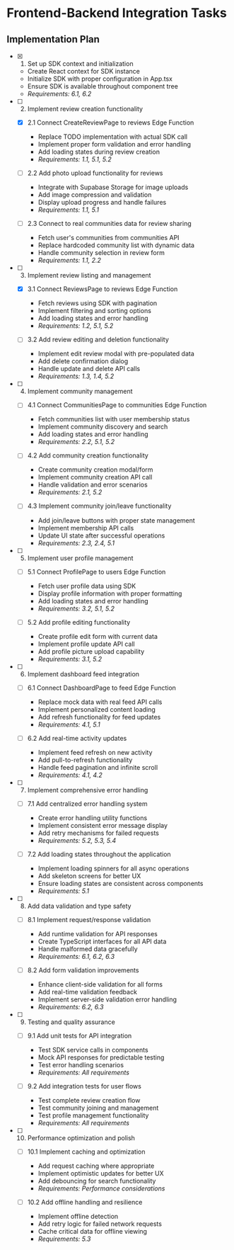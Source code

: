 # Frontend-Backend Integration Tasks

## Implementation Plan

- [x] 1. Set up SDK context and initialization
  - Create React context for SDK instance
  - Initialize SDK with proper configuration in App.tsx
  - Ensure SDK is available throughout component tree
  - _Requirements: 6.1, 6.2_

- [ ] 2. Implement review creation functionality
  - [x] 2.1 Connect CreateReviewPage to reviews Edge Function
    - Replace TODO implementation with actual SDK call
    - Implement proper form validation and error handling
    - Add loading states during review creation
    - _Requirements: 1.1, 5.1, 5.2_

  - [ ] 2.2 Add photo upload functionality for reviews
    - Integrate with Supabase Storage for image uploads
    - Add image compression and validation
    - Display upload progress and handle failures
    - _Requirements: 1.1, 5.1_

  - [ ] 2.3 Connect to real communities data for review sharing
    - Fetch user's communities from communities API
    - Replace hardcoded community list with dynamic data
    - Handle community selection in review form
    - _Requirements: 1.1, 2.2_

- [ ] 3. Implement review listing and management
  - [x] 3.1 Connect ReviewsPage to reviews Edge Function
    - Fetch reviews using SDK with pagination
    - Implement filtering and sorting options
    - Add loading states and error handling
    - _Requirements: 1.2, 5.1, 5.2_

  - [ ] 3.2 Add review editing and deletion functionality
    - Implement edit review modal with pre-populated data
    - Add delete confirmation dialog
    - Handle update and delete API calls
    - _Requirements: 1.3, 1.4, 5.2_

- [ ] 4. Implement community management
  - [ ] 4.1 Connect CommunitiesPage to communities Edge Function
    - Fetch communities list with user membership status
    - Implement community discovery and search
    - Add loading states and error handling
    - _Requirements: 2.2, 5.1, 5.2_

  - [ ] 4.2 Add community creation functionality
    - Create community creation modal/form
    - Implement community creation API call
    - Handle validation and error scenarios
    - _Requirements: 2.1, 5.2_

  - [ ] 4.3 Implement community join/leave functionality
    - Add join/leave buttons with proper state management
    - Implement membership API calls
    - Update UI state after successful operations
    - _Requirements: 2.3, 2.4, 5.1_

- [ ] 5. Implement user profile management
  - [ ] 5.1 Connect ProfilePage to users Edge Function
    - Fetch user profile data using SDK
    - Display profile information with proper formatting
    - Add loading states and error handling
    - _Requirements: 3.2, 5.1, 5.2_

  - [ ] 5.2 Add profile editing functionality
    - Create profile edit form with current data
    - Implement profile update API call
    - Add profile picture upload capability
    - _Requirements: 3.1, 5.2_

- [ ] 6. Implement dashboard feed integration
  - [ ] 6.1 Connect DashboardPage to feed Edge Function
    - Replace mock data with real feed API calls
    - Implement personalized content loading
    - Add refresh functionality for feed updates
    - _Requirements: 4.1, 5.1_

  - [ ] 6.2 Add real-time activity updates
    - Implement feed refresh on new activity
    - Add pull-to-refresh functionality
    - Handle feed pagination and infinite scroll
    - _Requirements: 4.1, 4.2_

- [ ] 7. Implement comprehensive error handling
  - [ ] 7.1 Add centralized error handling system
    - Create error handling utility functions
    - Implement consistent error message display
    - Add retry mechanisms for failed requests
    - _Requirements: 5.2, 5.3, 5.4_

  - [ ] 7.2 Add loading states throughout the application
    - Implement loading spinners for all async operations
    - Add skeleton screens for better UX
    - Ensure loading states are consistent across components
    - _Requirements: 5.1_

- [ ] 8. Add data validation and type safety
  - [ ] 8.1 Implement request/response validation
    - Add runtime validation for API responses
    - Create TypeScript interfaces for all API data
    - Handle malformed data gracefully
    - _Requirements: 6.1, 6.2, 6.3_

  - [ ] 8.2 Add form validation improvements
    - Enhance client-side validation for all forms
    - Add real-time validation feedback
    - Implement server-side validation error handling
    - _Requirements: 6.2, 6.3_

- [ ] 9. Testing and quality assurance
  - [ ] 9.1 Add unit tests for API integration
    - Test SDK service calls in components
    - Mock API responses for predictable testing
    - Test error handling scenarios
    - _Requirements: All requirements_

  - [ ] 9.2 Add integration tests for user flows
    - Test complete review creation flow
    - Test community joining and management
    - Test profile management functionality
    - _Requirements: All requirements_

- [ ] 10. Performance optimization and polish
  - [ ] 10.1 Implement caching and optimization
    - Add request caching where appropriate
    - Implement optimistic updates for better UX
    - Add debouncing for search functionality
    - _Requirements: Performance considerations_

  - [ ] 10.2 Add offline handling and resilience
    - Implement offline detection
    - Add retry logic for failed network requests
    - Cache critical data for offline viewing
    - _Requirements: 5.3_